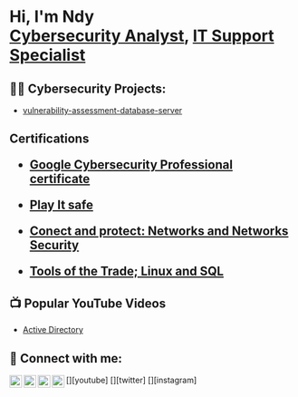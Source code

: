 <h1>Hi, I'm Ndy <br/><a href="https://github.com/joshmadakor1">Cybersecurity Analyst</a>, <a href="https://www.linkedin.com/in/joshmadakor/">IT Support Specialist</a>

<h2>👨‍💻 Cybersecurity Projects:</h2>

  - [vulnerability-assessment-database-server](https://github.com/joshmadakor1/Algorithms-Practice)

<h2>Certifications

  - [Google Cybersecurity Professional certificate](https://coursera.org/share/44abd8cc4e6c28571c98552a762dc33b)
  
  - [Play It safe](https://coursera.org/share/d4126e57c2545405063bc1792e4866a5)

  - [Conect and protect: Networks and Networks Security](https://coursera.org/share/0378f655dd2fab8749283274e5262314)
    
  - [Tools of the Trade; Linux and SQL](https://coursera.org/share/77e3fb1aebbfc50d71d30826f9598bd7)



<h2>📺 Popular YouTube Videos</h2>

- [Active Directory](https://www.youtube.com/watch?v=a83ASGn_V_s)

<h2> 🤳 Connect with me:</h2>

[<img align="left" alt="JoshMadakor | YouTube" width="22px" src="https://cdn.jsdelivr.net/npm/simple-icons@v3/icons/youtube.svg" />][youtube]
[<img align="left" alt="JoshMadakor | Twitter" width="22px" src="https://cdn.jsdelivr.net/npm/simple-icons@v3/icons/twitter.svg" />][twitter]
[<img align="left" alt="JoshMadakor | LinkedIn" width="22px" src="https://cdn.jsdelivr.net/npm/simple-icons@v3/icons/linkedin.svg" />][linkedin]
[<img align="left" alt="JoshMadakor | Instagram" width="22px" src="https://cdn.jsdelivr.net/npm/simple-icons@v3/icons/instagram.svg" />][instagram]

[email]:ndyrichardson@yahoo.com
[linkedin]: www.linkedin.com/in/ndiuwem-richardson
<!--
**joshmadakor1/joshmadakor1** is a ✨ _special_ ✨ repository because its `README.md` (this file) appears on your GitHub profile.

Here are some ideas to get you started:

- 🔭 I’m currently working on ...
- 🌱 I’m currently learning ...
- 👯 I’m looking to collaborate on ...
- 🤔 I’m looking for help with ...
- 💬 Ask me about ...
- 📫 How to reach me: ...
- 😄 Pronouns: ...
- ⚡ Fun fact: ...
-->
